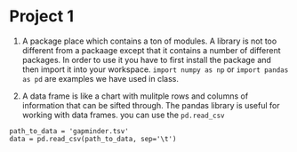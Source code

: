 # Project 1

1. A package place which contains a ton of modules. A library is not too different from a packaage except that it contains a number of different packages. In order to use it you have to first install the package and then import it into your workspace. ```import numpy as np``` or ```import pandas as pd``` are examples we have used in class. 

2. A data frame is like a chart with mulitple rows and columns of information that can be sifted through. The pandas library is useful for working with data frames. you can use the ```pd.read_csv``` 
```
path_to_data = 'gapminder.tsv'
data = pd.read_csv(path_to_data, sep='\t')
```
